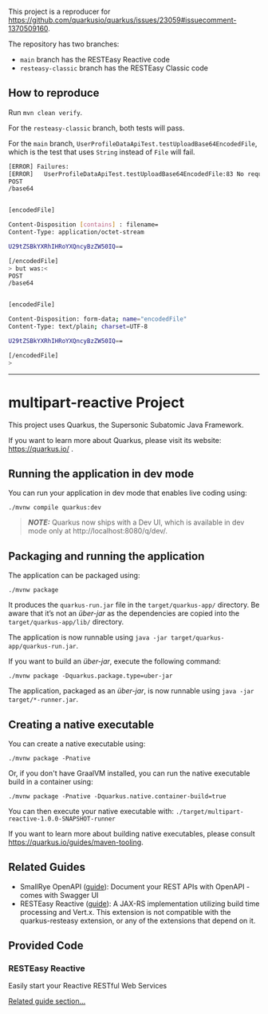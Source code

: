 This project is a reproducer for https://github.com/quarkusio/quarkus/issues/23059#issuecomment-1370509160.

The repository has two branches:
* `main` branch has the RESTEasy Reactive code
* `resteasy-classic` branch has the RESTEasy Classic code

## How to reproduce

Run `mvn clean verify`.

For the `resteasy-classic` branch, both tests will pass.

For the `main` branch, `UserProfileDataApiTest.testUploadBase64EncodedFile`, which is the test that uses `String` instead of `File` will fail.

```bash
[ERROR] Failures: 
[ERROR]   UserProfileDataApiTest.testUploadBase64EncodedFile:83 No requests exactly matched. Most similar request was:  expected:<
POST
/base64


[encodedFile]

Content-Disposition [contains] : filename=
Content-Type: application/octet-stream

U29tZSBkYXRhIHRoYXQncyBzZW50IQ==

[/encodedFile]
> but was:<
POST
/base64


[encodedFile]

Content-Disposition: form-data; name="encodedFile"
Content-Type: text/plain; charset=UTF-8

U29tZSBkYXRhIHRoYXQncyBzZW50IQ==

[/encodedFile]
>
```

-----------

# multipart-reactive Project

This project uses Quarkus, the Supersonic Subatomic Java Framework.

If you want to learn more about Quarkus, please visit its website: https://quarkus.io/ .

## Running the application in dev mode

You can run your application in dev mode that enables live coding using:
```shell script
./mvnw compile quarkus:dev
```

> **_NOTE:_**  Quarkus now ships with a Dev UI, which is available in dev mode only at http://localhost:8080/q/dev/.

## Packaging and running the application

The application can be packaged using:
```shell script
./mvnw package
```
It produces the `quarkus-run.jar` file in the `target/quarkus-app/` directory.
Be aware that it’s not an _über-jar_ as the dependencies are copied into the `target/quarkus-app/lib/` directory.

The application is now runnable using `java -jar target/quarkus-app/quarkus-run.jar`.

If you want to build an _über-jar_, execute the following command:
```shell script
./mvnw package -Dquarkus.package.type=uber-jar
```

The application, packaged as an _über-jar_, is now runnable using `java -jar target/*-runner.jar`.

## Creating a native executable

You can create a native executable using: 
```shell script
./mvnw package -Pnative
```

Or, if you don't have GraalVM installed, you can run the native executable build in a container using: 
```shell script
./mvnw package -Pnative -Dquarkus.native.container-build=true
```

You can then execute your native executable with: `./target/multipart-reactive-1.0.0-SNAPSHOT-runner`

If you want to learn more about building native executables, please consult https://quarkus.io/guides/maven-tooling.

## Related Guides

- SmallRye OpenAPI ([guide](https://quarkus.io/guides/openapi-swaggerui)): Document your REST APIs with OpenAPI - comes with Swagger UI
- RESTEasy Reactive ([guide](https://quarkus.io/guides/resteasy-reactive)): A JAX-RS implementation utilizing build time processing and Vert.x. This extension is not compatible with the quarkus-resteasy extension, or any of the extensions that depend on it.

## Provided Code

### RESTEasy Reactive

Easily start your Reactive RESTful Web Services

[Related guide section...](https://quarkus.io/guides/getting-started-reactive#reactive-jax-rs-resources)
